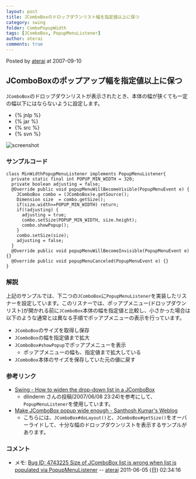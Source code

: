 ```yaml
---
layout: post
title: JComboBoxのドロップダウンリスト幅を指定値以上に保つ
category: swing
folder: ComboPopupWidth
tags: [JComboBox, PopupMenuListener]
author: aterai
comments: true
---
```


Posted by [aterai](http://terai.xrea.jp/aterai.html) at 2007-09-10

## JComboBoxのポップアップ幅を指定値以上に保つ
`JComboBox`のドロップダウンリストが表示されたとき、本体の幅が狭くても一定の幅以下にはならないように設定します。

- {% jnlp %}
- {% jar %}
- {% src %}
- {% svn %}

<!-- dummy comment line for breaking list -->

![screenshot](https://lh3.googleusercontent.com/_9Z4BYR88imo/TQTJ8wQD77I/AAAAAAAAAVM/Ade6cu49JUQ/s800/ComboPopupWidth.png)

### サンプルコード
<pre class="prettyprint"><code>class MinWidthPopupMenuListener implements PopupMenuListener{
  private static final int POPUP_MIN_WIDTH = 320;
  private boolean adjusting = false;
  @Override public void popupMenuWillBecomeVisible(PopupMenuEvent e) {
    JComboBox combo = (JComboBox)e.getSource();
    Dimension size  = combo.getSize();
    if(size.width&gt;=POPUP_MIN_WIDTH) return;
    if(!adjusting) {
      adjusting = true;
      combo.setSize(POPUP_MIN_WIDTH, size.height);
      combo.showPopup();
    }
    combo.setSize(size);
    adjusting = false;
  }
  @Override public void popupMenuWillBecomeInvisible(PopupMenuEvent e) {}
  @Override public void popupMenuCanceled(PopupMenuEvent e) {}
}
</code></pre>

### 解説
上記のサンプルでは、下二つの`JComboBox`に`PopupMenuListener`を実装したリスナーを設定しています。このリスナーでは、ポッアプメニュー(ドロップダウンリスト)が開かれる前に`JComboBox`本体の幅を指定値と比較し、小さかった場合は以下のような通常とは異なる手順でポッアプメニューの表示を行っています。

- `JComboBox`のサイズを取得し保存
- `JComboBox`の幅を指定値まで拡大
- `JComboBox#showPopup`でポッアプメニューを表示
    - ポッアプメニューの幅も、指定値まで拡大している
- `JComboBox`本体のサイズを保存していた元の値に戻す

<!-- dummy comment line for breaking list -->

### 参考リンク
- [Swing - How to widen the drop-down list in a JComboBox](https://forums.oracle.com/thread/1368300)
    - dlinderm さんの投稿(2007/06/08 23:24)を参考にして、`PopupMenuListener`を使用しています。
- [Make JComboBox popup wide enough - Santhosh Kumar's Weblog](http://www.jroller.com/santhosh/entry/make_jcombobox_popup_wide_enough)
    - こちらには、`JComboBox#doLayout()`と、`JComboBox#getSize()`をオーバーライドして、十分な幅のドロップダウンリストを表示するサンプルがあります。

<!-- dummy comment line for breaking list -->

### コメント
- メモ: [Bug ID: 4743225 Size of JComboBox list is wrong when list is populated via PopupMenuListener](http://bugs.sun.com/bugdatabase/view_bug.do?bug_id=4743225)  -- [aterai](http://terai.xrea.jp/aterai.html) 2011-06-05 (日) 02:34:16

<!-- dummy comment line for breaking list -->

